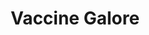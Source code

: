---
title: Vaccine Galore
emoji: 💉
emojipedia: https://emojipedia.org/syringe/
more_url: https://www.who.int/news-room/q-a-detail/vaccines-and-immunization-what-is-vaccination
year: 2021
month: 7
---